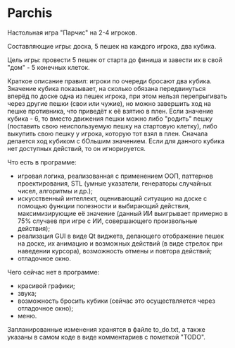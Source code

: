 # Parchis
Настольная игра "Парчис" на 2-4 игроков.

Составляющие игры: доска, 5 пешек на каждого игрока, два кубика.

Цель игры: провести 5 пешек от старта до финиша и завести их в свой "дом" - 5 конечных клеток.

Краткое описание правил: игроки по очереди бросают два кубика. Значение кубика показывает, на сколько обязана передвинуться вперёд по доске одна из пешек игрока, при этом нельзя перепрыгивать через другие пешки (свои или чужие), но можно завершить ход на пешке противника, что приведёт к её взятию в плен. Если значение кубика - 6, то вместо движения пешки можно либо "родить" пешку (поставить свою неиспользуемую пешку на стартовую клетку), либо выкупить свою пешку у игрока, которую тот взял в плен. Сначала делается ход кубиком с бОльшим значением. Если для данного кубика нет доступных действий, то он игнорируется.

Что есть в программе:
 - игровая логика, реализованная с применением ООП, паттернов проектирования, STL (умные указатели, генераторы случайных чисел, алгоритмы и др.);
 - искусственный интеллект, оценивающий ситуацию на доске с помощью функции полезности и выбирающий действия, максимизирующие её значение (данный ИИ выигрывает примерно в 75% случаев при игре с ИИ, совершающего произвольные действия);
 - реализация GUI в виде Qt виджета, делающего отображение пешек на доске, их анимацию и возможных действий (в виде стрелок при наведении курсора), возможность отмены и повтора действий;
 - отладочное окно.

Чего сейчас нет в программе:
 - красивой графики;
 - звука;
 - возможность бросить кубики (сейчас это осуществляется через отладочное окно);
 - меню.
 
 Запланированные изменения хранятся в файле to_do.txt, а также указаны в самом коде в виде комментариев с пометкой "TODO".
